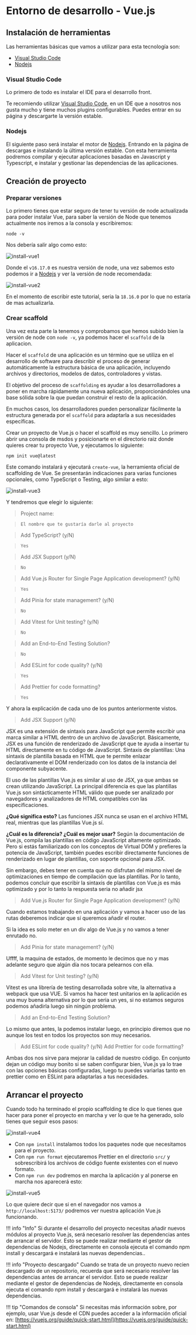 # Entorno de desarrollo - Vue.js

## Instalación de herramientas
Las herramientas básicas que vamos a utilizar para esta tecnología son:

* [Visual Studio Code](https://code.visualstudio.com/)
* [Nodejs](https://nodejs.org/es/)


### Visual Studio Code

Lo primero de todo es instalar el IDE para el desarrollo front.

Te recomiendo utilizar [Visual Studio Code](https://code.visualstudio.com/), en un IDE que a nosotros nos gusta mucho y tiene muchos plugins configurables. Puedes entrar en su página y descargarte la versión estable.


### Nodejs

El siguiente paso será instalar el motor de [Nodejs](https://nodejs.org/es/). Entrando en la página de descargas e instalando la última versión estable. Con esta herramienta podremos compilar y ejecutar aplicaciones basadas en Javascript y Typescript, e instalar y gestionar las dependencias de las aplicaciones.


## Creación de proyecto

### Preparar versiones 

Lo primero tienes que estar seguro de tener tu versión de node actualizada para poder instalar Vue, para saber la versión de Node que tenemos actualmente nos iremos a la consola y escribiremos:

```
node -v
```

Nos debería salir algo como esto:

![install-vue1](../assets/images/install_vue1.png)


Donde el `v16.17.0` es nuestra versión de node, una vez sabemos esto podemos ir a  [Nodejs](https://nodejs.org/es/) y ver la versión de node recomendada:

![install-vue2](../assets/images/install_vue2.png)

En el momento de escribir este tutorial, seria la `18.16.0` por lo que no estaría de mas actualizarla.

### Crear scaffold 

Una vez esta parte la tenemos y comprobamos que hemos subido bien la versión de node con `node -v`, ya podemos hacer el `scaffold` de la aplicacion.

Hacer el `scaffold` de una aplicación es un término que se utiliza en el desarrollo de software para describir el proceso de generar automáticamente la estructura básica de una aplicación, incluyendo archivos y directorios, modelos de datos, controladores y vistas.

El objetivo del proceso de `scaffolding` es ayudar a los desarrolladores a poner en marcha rápidamente una nueva aplicación, proporcionándoles una base sólida sobre la que puedan construir el resto de la aplicación.

En muchos casos, los desarrolladores pueden personalizar fácilmente la estructura generada por el `scaffold` para adaptarla a sus necesidades específicas.


Crear un proyecto de Vue.js o hacer el scaffold es muy sencillo. Lo primero abrir una consola de msdos y posicionarte en el directorio raiz donde quieres crear tu proyecto Vue, y ejecutamos lo siguiente:

```
npm init vue@latest
```

Este comando instalará y ejecutará `create-vue`, la herramienta oficial de scaffolding de Vue. Se presentarán indicaciones para varias funciones opcionales, como TypeScript o Testing, algo similar a esto:

![install-vue3](../assets/images/install_vue3.png)

Y tendremos que elegir lo siguiente:

> Project name:

> `El nombre que te gustaría darle al proyecto`

> Add TypeScript? (y/N)

> `Yes`

> Add JSX Support (y/N)

> `No`

> Add Vue.js Router for Single Page Application development? (y/N)

> `Yes`

> Add Pinia for state management? (y/N)

> `No`

> Add Vitest for Unit testing? (y/N)

> `No`

> Add an End-to-End Testing Solution?

> `No`

> Add ESLint for code quality? (y/N)

> `Yes`

> Add Prettier for code formatting?

> `Yes`

Y ahora la explicación de cada uno de los puntos anteriormente vistos.

> Add JSX Support (y/N)

JSX es una extensión de sintaxis para JavaScript que permite escribir una marca similar a HTML dentro de un archivo de JavaScript. Básicamente, JSX es una función de renderizado de JavaScript que te ayuda a insertar tu HTML directamente en tu código de JavaScript.
Sintaxis de plantillas: Una sintaxis de plantilla basada en HTML que te permite enlazar declarativamente el DOM renderizado con los datos de la instancia del componente subyacente.

El uso de las plantillas Vue.js es similar al uso de JSX, ya que ambas se crean utilizando JavaScript. La principal diferencia es que las plantillas Vue.js son sintácticamente HTML válido que puede ser analizado por navegadores y analizadores de HTML compatibles con las especificaciones.

**¿Qué significa esto?**
Las funciones JSX nunca se usan en el archivo HTML real, mientras que las plantillas Vue.js sí.

**¿Cuál es la diferencia? ¿Cuál es mejor usar?**
Según la documentación de Vue.js, compila las plantillas en código JavaScript altamente optimizado. Pero si estás familiarizado con los conceptos de Virtual DOM y prefieres la potencia de JavaScript, también puedes escribir directamente funciones de renderizado en lugar de plantillas, con soporte opcional para JSX.

Sin embargo, debes tener en cuenta que no disfrutan del mismo nivel de optimizaciones en tiempo de compilación que las plantillas.
Por lo tanto, podemos concluir que escribir la sintaxis de plantillas con Vue.js es más optimizado y por lo tanto la respuesta seria no añadir jsx


> Add Vue.js Router for Single Page Application development? (y/N)

Cuando estamos trabajando en una aplicación y vamos a hacer uso de las rutas deberemos indicar que sí queremos añadir el router. 

Si la idea es solo meter en un div algo de Vue.js y no vamos a tener enrutado no.

> Add Pinia for state management? (y/N)

Uffff, la maquina de estados, de momento le decimos que no y mas adelante seguro que algún día nos tocara pelearnos con ella.

> Add Vitest for Unit testing? (y/N)

Vitest es una librería de testing desarrollada sobre vite, la alternativa a webpack que usa VUE. Si vamos ha hacer test unitarios en la aplicación es una muy buena alternativa por lo que seria un yes, si no estamos seguros podemos añadirla luego sin ningún problema.

> Add an End-to-End Testing Solution?

Lo mismo que antes, la podemos instalar luego, en principio diremos que no aunque los test en todos los proyectos son muy necesarios.

> Add ESLint for code quality? (y/N)
> Add Prettier for code formatting?

Ambas dos nos sirve para mejorar la calidad de nuestro código. En conjunto dejan un código muy bonito si se saben configurar bien, Vue.js ya lo trae con las opciones básicas configuradas, luego tu puedes variarlas tanto en prettier como en ESLint para adaptarlas a tus necesidades.

## Arrancar el proyecto

Cuando todo ha terminado el propio scaffolding te dice lo que tienes que hacer para poner el proyecto en marcha y ver lo que te ha generado, solo tienes que seguir esos pasos:

![install-vue4](../assets/images/install_vue4.png)

* Con `npm install` instalamos todos los paquetes node que necesitamos para el proyecto.
* Con `npm run format` ejecutaremos Prettier en el directorio `src/` y sobrescribirá los archivos de código fuente existentes con el nuevo formato.
* Con `npm run dev` podremos en marcha la aplicación y al ponerse en marcha nos aparecerá esto:

![install-vue5](../assets/images/install_vue5.png)

Lo que quiere decir que si en el navegador nos vamos a `http://localhost:5173/` podremos ver nuestra aplicación Vue.js funcionando.

!!! info "Info"
    Si durante el desarrollo del proyecto necesitas añadir nuevos módulos al proyecto Vue.js, será necesario resolver las dependencias antes de arrancar el servidor. Esto se puede realizar mediante el gestor de dependencias de Nodejs, directamente en consola ejecuta el comando npm install y descargará e instalará las nuevas dependencias..

!!! info "Proyecto descargado"
    Cuando se trata de un proyecto nuevo recien descargado de un repositorio, recuerda que será necesario resolver las dependencias antes de arrancar el servidor. Esto se puede realizar mediante el gestor de dependencias de Nodejs, directamente en consola ejecuta el comando npm install y descargará e instalará las nuevas dependencias. 


!!! tip "Comandos de consola"
    Si necesitas más información sobre, por ejemplo, usar Vue.js desde el CDN puedes acceder a la información oficial en: [https://vuejs.org/guide/quick-start.html](https://vuejs.org/guide/quick-start.html)